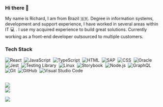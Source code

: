 ### Hi there 👋

My name is Richard, I am from Brazil 🇧🇷. Degree in information systems, development and support experience, I have worked in several areas within IT 💻 . I use my acquired experience to build great solutions. Currently working as a front-end developer outsourced to multiple customers. 

### Tech Stack
![React](https://img.shields.io/badge/-React-000?style=flat&logo=react)&nbsp;
![JavaScript](https://img.shields.io/badge/-JavaScript-000?&logo=JavaScript&logoColor=ddc508)&nbsp;
![TypeScript](https://img.shields.io/badge/-TypeScript-000?style=flat&logo=TypeScript&logoColor=3178C6$color=0d1117)&nbsp;
![HTML](https://img.shields.io/badge/-HTML-000?style=flat&logo=HTML5)&nbsp;
![SAP](https://img.shields.io/badge/SAP-blue)&nbsp;
![CSS](https://img.shields.io/badge/-CSS-000?style=flat&logo=CSS3&logoColor=1572B6)&nbsp;
![Oracle](https://img.shields.io/badge/-Oracle-000?style=flat&logo=Oracle&logoColor=F80000)&nbsp;
![Jest](https://img.shields.io/badge/-Jest-000?style=flat&logo=Jest&logoColor=C21325)&nbsp;
![Testing Library](https://img.shields.io/badge/-Testing%20Library-000?style=flat&logo=testing-library&logoColor=E33332)&nbsp;
![Linux](https://img.shields.io/badge/-Linux-000?style=flat&logo=linux&logoColor=FCC624)&nbsp;
![Storybook](https://img.shields.io/badge/-Storybook-000?style=flat&logo=Storybook&logoColor=FF4785)&nbsp;
![Node.js](https://img.shields.io/badge/-Node.js-000?style=flat&logo=node.js)&nbsp;
![GraphQL](https://img.shields.io/badge/-GraphQL-000?style=flat&logo=GraphQL&logoColor=E10098)&nbsp;
![Git](https://img.shields.io/badge/-Git-000?style=flat&logo=git)&nbsp;
![GitHub](https://img.shields.io/badge/-GitHub-000?style=flat&logo=github)&nbsp;
![Visual Studio Code](https://img.shields.io/badge/-Visual%20Studio%20Code-000?style=flat&logo=visual-studio-code&logoColor=007ACC)&nbsp;



<br/>
<img src="https://github-readme-stats.vercel.app/api?username=richardwlb&hide_title=true&hide_border=true&show_icons=true&count_private=true&line_height=21&text_color=8b949e&icon_color=8b949e&bg_color=0d1117&theme=dracula">
<br/>
<img src="https://github-readme-stats.vercel.app/api/top-langs/?username=richardwlb&hide=html&hide_title=true&hide_border=true&layout=compact&langs_count=7&text_color=8b949e&icon_color=8b949e&bg_color=0d1117&theme=dracula">
<br/>

![](http://estruyf-github.azurewebsites.net/api/VisitorHit?user=richardwlb&repo=github-visitors-badge&countColorcountColor&countColor=000)

<!--
**richardwlb/richardwlb** is a ✨ _special_ ✨ repository because its `README.md` (this file) appears on your GitHub profile.

Here are some ideas to get you started:

- 🔭 I’m currently working on ...
- 🌱 I’m currently learning ...
- 👯 I’m looking to collaborate on ...
- 🤔 I’m looking for help with ...
- 💬 Ask me about ...
- 📫 How to reach me: ...
- 😄 Pronouns: ...
- ⚡ Fun fact: ...
-->
